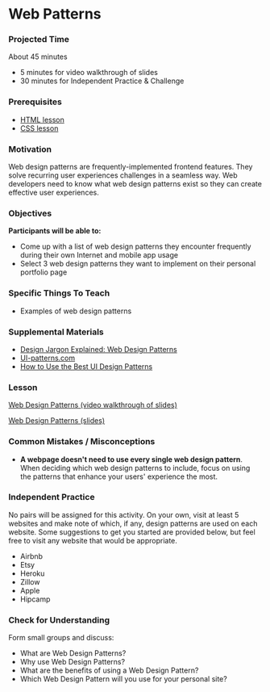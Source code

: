 # Web Patterns

### Projected Time
About 45 minutes
- 5 minutes for video walkthrough of slides
- 30 minutes for Independent Practice & Challenge

### Prerequisites
- [HTML lesson](/html/html.md)
- [CSS lesson](/css/css.md)

### Motivation
Web design patterns are frequently-implemented frontend features. They solve recurring user experiences challenges in a seamless way. Web developers need to know what web design patterns exist so they can create effective user experiences.

### Objectives
**Participants will be able to:**
- Come up with a list of web design patterns they encounter frequently during their own Internet and mobile app usage
- Select 3 web design patterns they want to implement on their personal portfolio page

### Specific Things To Teach
- Examples of web design patterns

### Supplemental Materials

- [Design Jargon Explained: Web Design Patterns](http://www.creativebloq.com/ux/web-design-patterns-81412535)
- [UI-patterns.com](http://www.UI-patterns.com)
- [How to Use the Best UI Design Patterns](https://www.uxpin.com/studio/blog/use-right-ui-design-patterns/)


### Lesson

[Web Design Patterns (video walkthrough of slides)](https://drive.google.com/file/d/1VLsSGwSqix76mIhpKD9FS_qFruB6bdxg/view?usp=sharing)

[Web Design Patterns (slides)](https://docs.google.com/presentation/d/1nkaj3LCyy61AqHvp7yMd6-yg_0fos2NP8MrLwmX8G0U/edit?usp=sharing)


### Common Mistakes / Misconceptions

- **A webpage doesn't need to use every single web design pattern**. When deciding which web design patterns to include, focus on using the patterns that enhance your users' experience the most.


### Independent Practice

No pairs will be assigned for this activity. On your own, visit at least 5 websites and make note of which, if any, design patterns are used on each website. Some suggestions to get you started are provided below, but feel free to visit any website that would be appropriate.

- Airbnb
- Etsy
- Heroku
- Zillow
- Apple
- Hipcamp

### Check for Understanding

Form small groups and discuss: 
   - What are Web Design Patterns?
   - Why use Web Design Patterns?   
   - What are the benefits of using a Web Design Pattern?
   - Which Web Design Pattern will you use for your personal site?
   
